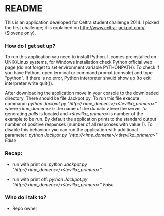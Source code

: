 # README #

This is an application developed for Celtra student challenge 2014. I picked the first challenge; it is explained on http://www.celtra-jackpot.com/ (Slovene only).

### How do I get set up? ###

To run this application you need to install Python. It comes preinstalled on UNIX/Linux systems, for Windows installation check Python official web page (do not forget to set environment variable PYTHONPATH).
To check if you have Python, open terminal or command prompt (console) and type "python". If there is no error, Python interpreter should show up (to exit interpreter write quit()).     

After downloading the application move in your console to the downloaded directory. There should be file Jackpot.py. To run this file execute command: *python Jackpot.py "http://<ime_domene>/<številka_primera\>"* where *<ime_domene\>* is the name of the domain where the server for generating *pulls* is located and *<številka_primera\>* is number of the example to be run.
By default the application prints to the standard output number of positive responses (number of all responses with value 1). To disable this behaviour you can run the application with additional parameter: *python Jackpot.py "http://<ime_domene>/<številka_primera\>" False*

### Recap: ###
* run with print on:
*python Jackpot.py "http://<ime_domene>/<številka_primera\>"*

* run with print off:
*python Jackpot.py "http://<ime_domene>/<številka_primera\>" False*

### Who do I talk to? ###

* Repo owner